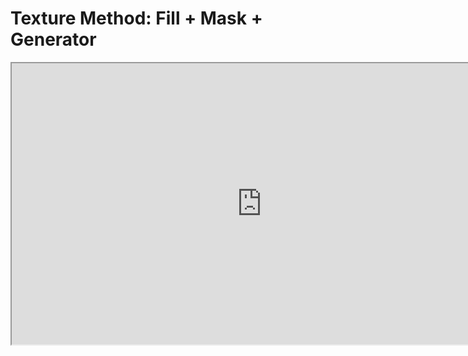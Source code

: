 # Texture Method: Fill + Mask + Generator

<p><iframe src="https://www.youtube.com/embed/PvEEQjReeJA?rel=0" width="800" height="450" allowfullscreen="allowfullscreen" allow="accelerometer; autoplay; clipboard-write; encrypted-media; gyroscope; picture-in-picture"></iframe></p>